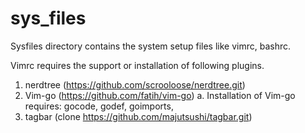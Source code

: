 # sys_files

Sysfiles directory contains the system setup files like vimrc, bashrc. 


Vimrc requires the support or installation of following plugins. 

1. nerdtree (https://github.com/scrooloose/nerdtree.git) 
2. Vim-go  (https://github.com/fatih/vim-go)
    a. Installation of Vim-go requires:
        gocode, godef, goimports, 
3. tagbar  (clone https://github.com/majutsushi/tagbar.git)
